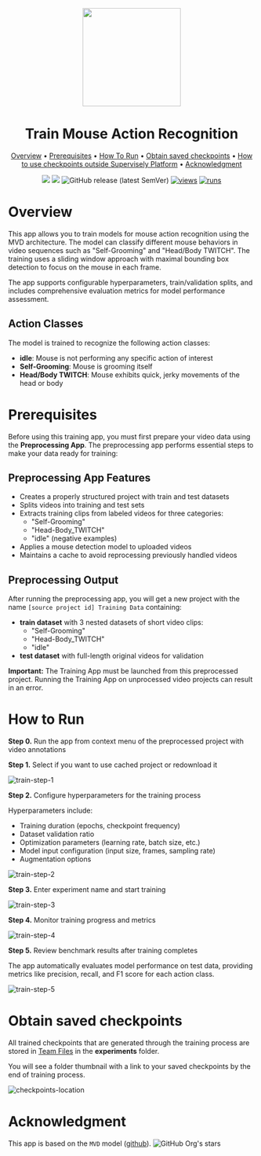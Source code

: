 <div align="center" markdown>

<img src="https://github.com/supervisely-ecosystem/mouse-action-recognition/releases/download/media/OIG1.Q8O44.jpeg" width="200" height="200">  

# Train Mouse Action Recognition

<p align="center">
  <a href="#overview">Overview</a> •
  <a href="#prerequisites">Prerequisites</a> •
  <a href="#how-to-run">How To Run</a> •
  <a href="#obtain-saved-checkpoints">Obtain saved checkpoints</a> •
  <a href="#how-to-use-your-checkpoints-outside-supervisely-platform">How to use checkpoints outside Supervisely Platform</a> •
  <a href="#acknowledgment">Acknowledgment</a>
</p>

[![](https://img.shields.io/badge/supervisely-ecosystem-brightgreen)](https://ecosystem.supervisely.com/apps/supervisely-ecosystem/mouse-action-recognition/supervisely_integration/train)
[![](https://img.shields.io/badge/slack-chat-green.svg?logo=slack)](https://supervisely.com/slack)
![GitHub release (latest SemVer)](https://img.shields.io/github/v/release/supervisely-ecosystem/mouse-action-recognition)
[![views](https://app.supervisely.com/img/badges/views/supervisely-ecosystem/mouse-action-recognition/supervisely_integration/train.png)](https://supervisely.com)
[![runs](https://app.supervisely.com/img/badges/runs/supervisely-ecosystem/mouse-action-recognition/supervisely_integration/train.png)](https://supervisely.com)

</div>

# Overview

This app allows you to train models for mouse action recognition using the MVD architecture. The model can classify different mouse behaviors in video sequences such as "Self-Grooming" and "Head/Body TWITCH". The training uses a sliding window approach with maximal bounding box detection to focus on the mouse in each frame.

The app supports configurable hyperparameters, train/validation splits, and includes comprehensive evaluation metrics for model performance assessment.

## Action Classes

The model is trained to recognize the following action classes:

- **idle**: Mouse is not performing any specific action of interest
- **Self-Grooming**: Mouse is grooming itself 
- **Head/Body TWITCH**: Mouse exhibits quick, jerky movements of the head or body

# Prerequisites

Before using this training app, you must first prepare your video data using the **Preprocessing App**. The preprocessing app performs essential steps to make your data ready for training:

## Preprocessing App Features

- Creates a properly structured project with train and test datasets
- Splits videos into training and test sets
- Extracts training clips from labeled videos for three categories:
  - "Self-Grooming"
  - "Head-Body_TWITCH" 
  - "idle" (negative examples)
- Applies a mouse detection model to uploaded videos
- Maintains a cache to avoid reprocessing previously handled videos

## Preprocessing Output

After running the preprocessing app, you will get a new project with the name `[source project id] Training Data` containing:

- **train dataset** with 3 nested datasets of short video clips:
  - "Self-Grooming"
  - "Head-Body_TWITCH"
  - "idle"
- **test dataset** with full-length original videos for validation

**Important:** The Training App must be launched from this preprocessed project. Running the Training App on unprocessed video projects can result in an error.

# How to Run

**Step 0.** Run the app from context menu of the preprocessed project with video annotations

**Step 1.** Select if you want to use cached project or redownload it

![train-step-1]()

**Step 2.** Configure hyperparameters for the training process

Hyperparameters include:
- Training duration (epochs, checkpoint frequency)
- Dataset validation ratio
- Optimization parameters (learning rate, batch size, etc.)
- Model input configuration (input size, frames, sampling rate)
- Augmentation options

![train-step-2](https://github.com/supervisely-ecosystem/mouse-action-recognition/releases/download/v0.0.1/train-step-2.png)

**Step 3.** Enter experiment name and start training

![train-step-3](https://github.com/supervisely-ecosystem/mouse-action-recognition/releases/download/v0.0.1/train-step-3.png)

**Step 4.** Monitor training progress and metrics

![train-step-4](https://github.com/supervisely-ecosystem/mouse-action-recognition/releases/download/v0.0.1/train-step-4.png)

**Step 5.** Review benchmark results after training completes

The app automatically evaluates model performance on test data, providing metrics like precision, recall, and F1 score for each action class.

![train-step-5](https://github.com/supervisely-ecosystem/mouse-action-recognition/releases/download/v0.0.1/train-step-5.png)

# Obtain saved checkpoints

All trained checkpoints that are generated through the training process are stored in [Team Files](https://app.supervisely.com/files/) in the **experiments** folder.

You will see a folder thumbnail with a link to your saved checkpoints by the end of training process.

![checkpoints-location](https://github.com/supervisely-ecosystem/mouse-action-recognition/releases/download/v0.0.1/checkpoints-location.png)

# Acknowledgment

This app is based on the `MVD` model ([github](https://github.com/ruiwang2021/mvd)). ![GitHub Org's stars](https://img.shields.io/github/stars/ruiwang2021/mvd?style=social)
